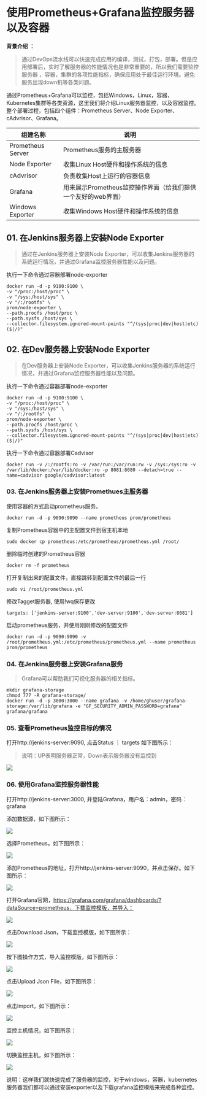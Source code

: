 # 使用Prometheus+Grafana监控服务器以及容器


**背景介绍** ：

> 通过DevOps流水线可以快速完成应用的编译，测试，打包，部署。但是应用部署后，实时了解服务器的性能情况也是非常重要的，所以我们需要监控服务器
，容器，集群的各项性能指标，确保应用处于最佳运行环境。避免服务出现down机等各类问题。

通过Prometheus+Grafana可以监控，包括Windows，Linux，容器，Kubernetes集群等各类资源，这里我们将介绍Linux服务器监控，以及容器监控。整个部署过程，包括四个组件：Prometheus Server、Node Exporter、cAdvrisor、Grafana。

|  组建名称 | 说明  |
| ------------ | ------------ |
|  Prometheus Server | Prometheus服务的主服务器   |
| Node Exporter  | 收集Linux Host硬件和操作系统的信息  |
| cAdvrisor   |  负责收集Host上运行的容器信息 |
| Grafana    | 用来展示Prometheus监控操作界面（给我们提供一个友好的web界面）  |
| Windows Exporter | 收集Windows Host硬件和操作系统的信息  |

## 01. 在Jenkins服务器上安装Node Exporter

> 通过在Jenkins服务器上安装Node Exporter，可以收集Jenkins服务器的系统运行情况，并通过Grafana监控服务器性能以及问题。

执行一下命令通过容器部署node-exporter

```
docker run -d -p 9100:9100 \
-v "/proc:/host/proc" \
-v "/sys:/host/sys" \
-v "/:/rootfs" \
prom/node-exporter \
--path.procfs /host/proc \
--path.sysfs /host/sys \
--collector.filesystem.ignored-mount-points "^/(sys|proc|dev|host|etc)($|/)"
```


## 02. 在Dev服务器上安装Node Exporter

> 在Dev服务器上安装Node Exporter，可以收集Jenkins服务器的系统运行情况，并通过Grafana监控服务器性能以及问题。

执行一下命令通过容器部署node-exporter

```
docker run -d -p 9100:9100 \
-v "/proc:/host/proc" \
-v "/sys:/host/sys" \
-v "/:/rootfs" \
prom/node-exporter \
--path.procfs /host/proc \
--path.sysfs /host/sys \
--collector.filesystem.ignored-mount-points "^/(sys|proc|dev|host|etc)($|/)"
```

执行一下命令通过容器部署Cadvisor


```
docker run -v /:/rootfs:ro -v /var/run:/var/run:rw -v /sys:/sys:ro -v /var/lib/docker:/var/lib/docker:ro -p 8081:8080 --detach=true --name=cadvisor google/cadvisor:latest
```


### 03. 在Jenkins服务器上安装Promethues主服务器

使用容器的方式启动prometheus服务。

```
docker run -d -p 9090:9090 --name prometheus prom/prometheus
```

复制Prometheus容器中的主配置文件到宿主机本地

```
sudo docker cp prometheus:/etc/prometheus/prometheus.yml /root/
```

删除临时创建的Prometheus容器

```
docker rm -f prometheus 
```

打开复制出来的配置文件，直接跳转到配置文件的最后一行

```
sudo vi /root/prometheus.yml 
```

修改Tagget服务器, 使用!wq保存更改

```
targets: ['jenkins-server:9100','dev-server:9100','dev-server:8081']
```

启动prometheus服务，并使用刚刚修改的配置文件

```
docker run -d -p 9090:9090 -v /root/prometheus.yml:/etc/prometheus/prometheus.yml --name prometheus prom/prometheus
```


### 04. 在Jenkins服务器上安装Grafana服务

> Grafana可以帮助我们可视化服务器的相关指标。

```
mkdir grafana-storage
chmod 777 -R grafana-storage/
docker run -d -p 3000:3000 --name grafana -v /home/ghuser/grafana-storage:/var/lib/grafana -e "GF_SECURITY_ADMIN_PASSWORD=grafana" grafana/grafana

```

### 05. 查看Prometheus监控目标的情况

打开http://jenkins-server:9090, 点击Status ｜ targets 如下图所示：

> 说明：UP表明服务器正常，Down表示服务器没有监控到

![](images/2021-11-19-10-45-12.png)


### 06. 使用Grafana监控服务器性能


打开http://jenkins-server:3000, 并登陆Grafana，用户名：admin，密码：grafana

添加数据源，如下图所示：

![](images/2021-11-19-10-48-54.png)

选择Prometheus，如下图所示：

![](images/2021-11-19-10-49-52.png)

添加Prometheus的地址，打开http://jenkins-server:9090，并点击保存。如下图所示：

![](images/2021-11-19-10-51-03.png)


打开Grafana官网，https://grafana.com/grafana/dashboards/?dataSource=prometheus，下载监控模版，并导入：

![](images/2021-11-19-10-53-39.png)

点击Download Json，下载监控模版，如下图所示：

![](images/2021-11-19-10-54-14.png)

按下图操作方式，导入监控模版，如下图所示：

![](images/2021-11-19-10-55-09.png)


点击Upload Json File，如下图所示：

![](images/2021-11-19-10-55-39.png)

点击Import，如下图所示：

![](images/2021-11-19-10-57-17.png)

监控主机情况，如下图所示：

![](images/2021-11-19-10-58-03.png)

切换监控主机，如下图所示：

![](images/2021-11-19-10-58-36.png)

说明：这样我们就快速完成了服务器的监控，对于windows，容器，kubernetes服务器我们都可以通过安装exporter以及下载grafana监控模版来完成各种监控。